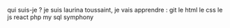 
qui suis-je ?
je suis laurina toussaint, 
je vais apprendre : git
le html
le css
le js
react
php
my sql
symphony
